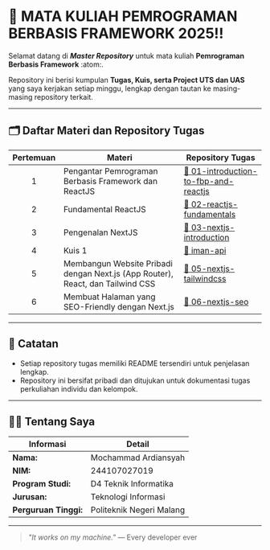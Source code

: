 # 📘 MATA KULIAH PEMROGRAMAN BERBASIS FRAMEWORK 2025‼️

Selamat datang di __*Master Repository*__ untuk mata kuliah **Pemrograman Berbasis Framework** :atom:.

Repository ini berisi kumpulan **Tugas, Kuis, serta Project UTS dan UAS** yang saya kerjakan setiap minggu, lengkap dengan tautan ke masing-masing repository terkait.

---

## 🗂️ Daftar Materi dan Repository Tugas

| Pertemuan | Materi                                | Repository Tugas                                                                 |
|:---------:|---------------------------------------|----------------------------------------------------------------------------------|
| 1 | Pengantar Pemrograman Berbasis Framework dan ReactJS | [🔗 01-introduction-to-fbp-and-reactjs](https://github.com/mchardians/01-introduction-to-fbp-and-reactjs) |
| 2 | Fundamental ReactJS | [🔗 02-reactjs-fundamentals](https://github.com/mchardians/02-reactjs-fundamentals) |
| 3 | Pengenalan NextJS | [🔗 03-nextjs-introduction](https://github.com/mchardians/03-nextjs-introduction) |
| 4 | Kuis 1 | [🔗 iman-api](https://github.com/mchardians/iman-api) |
| 5 | Membangun Website Pribadi dengan Next.js (App Router), React, dan Tailwind CSS | [🔗 05-nextjs-tailwindcss](https://github.com/mchardians/05-nextjs-tailwindcss-and-06-nextjs-seo) |
| 6 | Membuat Halaman yang SEO-Friendly dengan Next.js | [🔗 06-nextjs-seo](https://github.com/mchardians/05-nextjs-tailwindcss-and-06-nextjs-seo) |

---

## 📌 Catatan

- Setiap repository tugas memiliki README tersendiri untuk penjelasan lengkap.
- Repository ini bersifat pribadi dan ditujukan untuk dokumentasi tugas perkuliahan individu dan kelompok.

---

## 👨‍🎓 Tentang Saya

| Informasi            | Detail                                   |
|----------------------|------------------------------------------|
| **Nama:**            | Mochammad Ardiansyah                     |
| **NIM:**             | 244107027019                             |
| **Program Studi:**   | D4 Teknik Informatika                    |
| **Jurusan:**         | Teknologi Informasi                      |
| **Perguruan Tinggi:**| Politeknik Negeri Malang                 |

---

> _"It works on my machine."_
— Every developer ever
